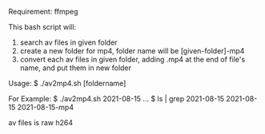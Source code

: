 Requirement: ffmpeg

This bash script will:
1. search av files in given folder
2. create a new folder for mp4, folder name will be [given-folder]-mp4
3. convert each av files in given folder, adding .mp4 at the end of file's name, and put them in new folder

Usage: 
$ ./av2mp4.sh [foldername]

For Example:
$ ./av2mp4.sh 2021-08-15
...
$ ls | grep  2021-08-15
2021-08-15
2021-08-15-mp4

av files is raw h264
